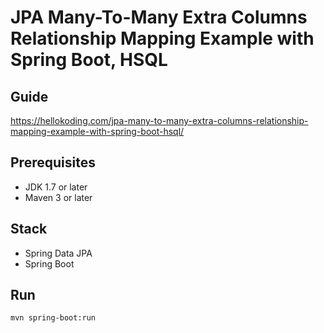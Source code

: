 # JPA Many-To-Many Extra Columns Relationship Mapping Example with Spring Boot, HSQL

## Guide
https://hellokoding.com/jpa-many-to-many-extra-columns-relationship-mapping-example-with-spring-boot-hsql/

## Prerequisites
- JDK 1.7 or later
- Maven 3 or later

## Stack
- Spring Data JPA
- Spring Boot

## Run
`mvn spring-boot:run`

